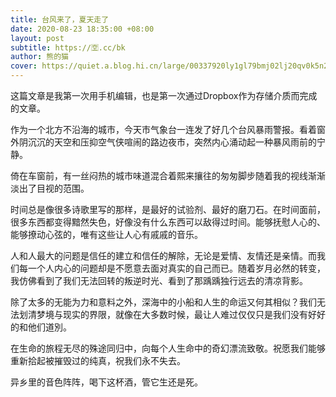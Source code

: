 ```yaml
---
title: 台风来了，夏天走了
date: 2020-08-23 18:35:00 +08:00
layout: post
subtitle: https://🈳.cc/bk
author: 熊的猫
cover: https://quiet.a.blog.hi.cn/large/00337920ly1gl79bmj02lj20qv0k5n2r.jpg
---
```


这篇文章是我第一次用手机编辑，也是第一次通过Dropbox作为存储介质而完成的文章。

作为一个北方不沿海的城市，今天市气象台一连发了好几个台风暴雨警报。看着窗外阴沉沉的天空和压抑空气侠喧闹的路边夜市，突然内心涌动起一种暴风雨前的宁静。

倚在车窗前，有一丝闷热的城市味道混合着熙来攘往的匆匆脚步随着我的视线渐渐淡出了目视的范围。

时间总是像很多诗歌里写的那样，是最好的试验剂、最好的磨刀石。在时间面前，很多东西都变得黯然失色，好像没有什么东西可以敌得过时间。能够抚慰人心的、能够撩动心弦的，唯有这些让人心有戚戚的音乐。

人和人最大的问题是信任的建立和信任的解除，无论是爱情、友情还是亲情。而我们每一个人内心的问题却是不愿意去面对真实的自己而已。随着岁月必然的转变，我仿佛看到了我们无法回转的叛逆时光、看到了那踽踽独行远去的清凉背影。

除了太多的无能为力和意料之外，深海中的小船和人生的命运又何其相似？我们无法划清梦境与现实的界限，就像在大多数时候，最让人难过仅仅只是我们没有好好的和他们道別。

在生命的旅程无尽的殊途同归中，向每个人生命中的奇幻漂流致敬。祝愿我们能够重新拾起被摧毁过的纯真，祝我们永不失去。

异乡里的音色阵阵，喝下这杯酒，管它生还是死。